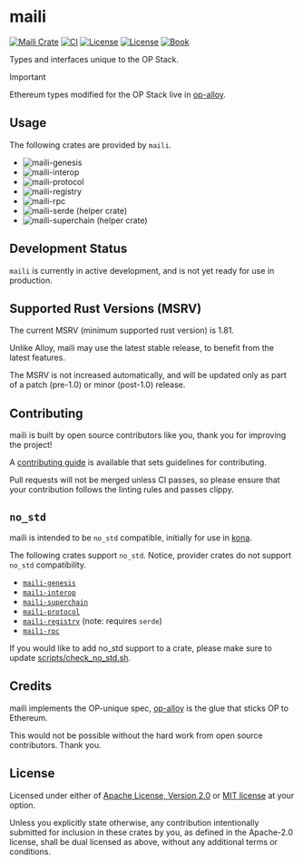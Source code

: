 # maili

<a href="https://crates.io/crates/v/maili"><img src="https://img.shields.io/crates/v/maili?label=maili" alt="Maili Crate"></a>
<a href="https://github.com/op-rs/maili/actions/workflows/ci.yml"><img src="https://github.com/op-rs/maili/actions/workflows/ci.yml/badge.svg?label=ci" alt="CI"></a>
<a href="https://github.com/op-rs/maili/blob/main/LICENSE-APACHE"><img src="https://img.shields.io/badge/License-APACHE-d1d1f6.svg?label=license&labelColor=2a2f35" alt="License"></a>
<a href="https://github.com/op-rs/maili/blob/main/LICENSE-MIT"><img src="https://img.shields.io/badge/License-MIT-d1d1f6.svg?label=license&labelColor=2a2f35" alt="License"></a>
<a href="https://op-rs.github.io/maili"><img src="https://img.shields.io/badge/Book-854a15?logo=mdBook&labelColor=2a2f35" alt="Book"></a>

Types and interfaces unique to the OP Stack.

> [!IMPORTANT]
>
> Ethereum types modified for the OP Stack live in [op-alloy](https://github.com/alloy-rs/op-alloy).


## Usage

The following crates are provided by `maili`.

- ![maili-genesis](https://img.shields.io/crates/v/maili-genesis?label=maili-genesis)
- ![maili-interop](https://img.shields.io/crates/v/maili-interop?label=maili-interop)
- ![maili-protocol](https://img.shields.io/crates/v/maili-protocol?label=maili-protocol)
- ![maili-registry](https://img.shields.io/crates/v/maili-registry?label=maili-registry)
- ![maili-rpc](https://img.shields.io/crates/v/maili-rpc?label=maili-rpc)
- ![maili-serde](https://img.shields.io/crates/v/maili-serde?label=maili-serde) (helper crate)
- ![maili-superchain](https://img.shields.io/crates/v/maili-superchain?label=maili-superchain) (helper crate)


## Development Status

`maili` is currently in active development, and is not yet ready for use in production.


## Supported Rust Versions (MSRV)

The current MSRV (minimum supported rust version) is 1.81.

Unlike Alloy, maili may use the latest stable release,
to benefit from the latest features.

The MSRV is not increased automatically, and will be updated
only as part of a patch (pre-1.0) or minor (post-1.0) release.


## Contributing

maili is built by open source contributors like you, thank you for improving the project!

A [contributing guide][contributing] is available that sets guidelines for contributing.

Pull requests will not be merged unless CI passes, so please ensure that your contribution follows the
linting rules and passes clippy.


## `no_std`

maili is intended to be `no_std` compatible, initially for use in [kona][kona].

The following crates support `no_std`.
Notice, provider crates do not support `no_std` compatibility.

- [`maili-genesis`][maili-genesis]
- [`maili-interop`][maili-interop]
- [`maili-superchain`][maili-superchain]
- [`maili-protocol`][maili-protocol]
- [`maili-registry`][maili-registry] (note: requires `serde`)
- [`maili-rpc`][maili-rpc]

If you would like to add no_std support to a crate,
please make sure to update [scripts/check_no_std.sh][check-no-std].


## Credits

maili implements the OP-unique spec, [op-alloy][op-alloy] is the glue that sticks OP to Ethereum.

This would not be possible without the hard work from open source contributors. Thank you.


## License

Licensed under either of <a href="LICENSE-APACHE">Apache License, Version
2.0</a> or <a href="LICENSE-MIT">MIT license</a> at your option.

Unless you explicitly state otherwise, any contribution intentionally submitted
for inclusion in these crates by you, as defined in the Apache-2.0 license,
shall be dual licensed as above, without any additional terms or conditions.


<!-- Hyperlinks -->

[check-no-std]: ./scripts/check_no_std.sh

[kona]: https://github.com/op-rs/kona
[op-alloy]: https://github.com/alloy-rs/op-alloy
[contributing]: https://op-rs.github.io/maili

[maili-protocol]: https://crates.io/crates/maili-protocol
[maili-interop]: https://crates.io/crates/maili-interop
[maili-superchain]: https://crates.io/crates/maili-superchain
[maili-registry]: https://crates.io/crates/maili-registry
[maili-genesis]: https://crates.io/crates/maili-genesis
[maili-rpc]: https://crates.io/crates/maili-rpc
